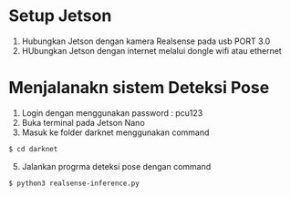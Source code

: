 # Setup Jetson
1. Hubungkan Jetson dengan kamera Realsense pada usb PORT 3.0
2. HUbungkan Jetson dengan internet melalui dongle wifi atau ethernet

# Menjalanakn sistem Deteksi Pose
1. Login dengan menggunakan password : pcu123
2. Buka terminal pada Jetson Nano
3. Masuk ke folder darknet menggunakan command   
```sh
$ cd darknet
```
5. Jalankan progrma deteksi pose dengan command
```sh
$ python3 realsense-inference.py
```
